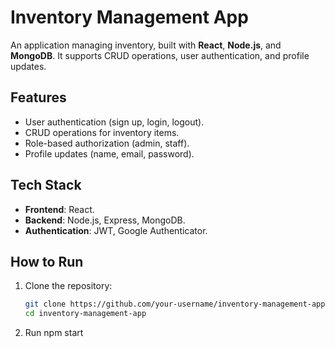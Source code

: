 # Inventory Management App

An application managing inventory, built with **React**, **Node.js**, and **MongoDB**. 
It supports CRUD operations, user authentication, and profile updates.

## Features
- User authentication (sign up, login, logout).
- CRUD operations for inventory items.
- Role-based authorization (admin, staff).
- Profile updates (name, email, password).

## Tech Stack
- **Frontend**: React.
- **Backend**: Node.js, Express, MongoDB.
- **Authentication**: JWT, Google Authenticator.

## How to Run
1. Clone the repository:
   ```bash
   git clone https://github.com/your-username/inventory-management-app.git
   cd inventory-management-app
2. Run npm start
